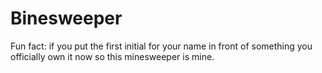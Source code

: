 # Binesweeper

Fun fact: if you put the first initial for your name in front of something you officially own it now so this minesweeper is mine.
